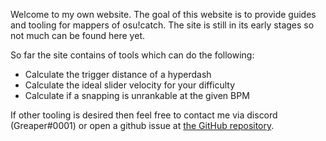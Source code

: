 Welcome to my own website. The goal of this website is to provide guides and tooling for mappers of osu!catch. The site is still in its early stages so not much can be found here yet.

So far the site contains of tools which can do the following:

- Calculate the trigger distance of a hyperdash
- Calculate the ideal slider velocity for your difficulty
- Calculate if a snapping is unrankable at the given BPM

If other tooling is desired then feel free to contact me via discord (Greaper#0001) or open a github issue at [the GitHub repository](https://github.com/Darius-Wattimena/greaper-website).